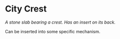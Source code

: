 # City Crest

*A stone slab bearing a crest. Has an insert on its back.*

Can be inserted into some specific mechanism.
